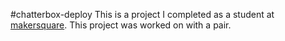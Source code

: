 #chatterbox-deploy
This is a project I completed as a student at [makersquare](http://makersquare.com). This project was worked on with a pair.